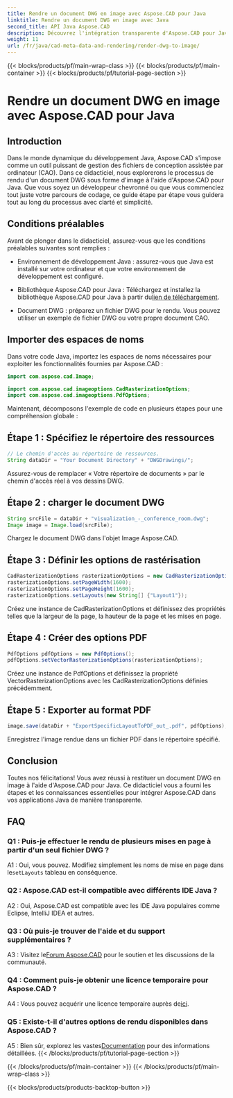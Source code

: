 ```yaml
---
title: Rendre un document DWG en image avec Aspose.CAD pour Java
linktitle: Rendre un document DWG en image avec Java
second_title: API Java Aspose.CAD
description: Découvrez l'intégration transparente d'Aspose.CAD pour Java dans le rendu des documents DWG en images. Suivez notre guide étape par étape pour des résultats efficaces.
weight: 11
url: /fr/java/cad-meta-data-and-rendering/render-dwg-to-image/
---
```


{{< blocks/products/pf/main-wrap-class >}}
{{< blocks/products/pf/main-container >}}
{{< blocks/products/pf/tutorial-page-section >}}

# Rendre un document DWG en image avec Aspose.CAD pour Java

## Introduction

Dans le monde dynamique du développement Java, Aspose.CAD s'impose comme un outil puissant de gestion des fichiers de conception assistée par ordinateur (CAO). Dans ce didacticiel, nous explorerons le processus de rendu d'un document DWG sous forme d'image à l'aide d'Aspose.CAD pour Java. Que vous soyez un développeur chevronné ou que vous commenciez tout juste votre parcours de codage, ce guide étape par étape vous guidera tout au long du processus avec clarté et simplicité.

## Conditions préalables

Avant de plonger dans le didacticiel, assurez-vous que les conditions préalables suivantes sont remplies :

- Environnement de développement Java : assurez-vous que Java est installé sur votre ordinateur et que votre environnement de développement est configuré.

-  Bibliothèque Aspose.CAD pour Java : Téléchargez et installez la bibliothèque Aspose.CAD pour Java à partir du[lien de téléchargement](https://releases.aspose.com/cad/java/).

- Document DWG : préparez un fichier DWG pour le rendu. Vous pouvez utiliser un exemple de fichier DWG ou votre propre document CAO.

## Importer des espaces de noms

Dans votre code Java, importez les espaces de noms nécessaires pour exploiter les fonctionnalités fournies par Aspose.CAD :

```java
import com.aspose.cad.Image;

import com.aspose.cad.imageoptions.CadRasterizationOptions;
import com.aspose.cad.imageoptions.PdfOptions;
```

Maintenant, décomposons l'exemple de code en plusieurs étapes pour une compréhension globale :

## Étape 1 : Spécifiez le répertoire des ressources

```java
// Le chemin d'accès au répertoire de ressources.
String dataDir = "Your Document Directory" + "DWGDrawings/";
```

Assurez-vous de remplacer « Votre répertoire de documents » par le chemin d'accès réel à vos dessins DWG.

## Étape 2 : charger le document DWG

```java
String srcFile = dataDir + "visualization_-_conference_room.dwg";
Image image = Image.load(srcFile);
```

Chargez le document DWG dans l'objet Image Aspose.CAD.

## Étape 3 : Définir les options de rastérisation

```java
CadRasterizationOptions rasterizationOptions = new CadRasterizationOptions();
rasterizationOptions.setPageWidth(1600);
rasterizationOptions.setPageHeight(1600);
rasterizationOptions.setLayouts(new String[] {"Layout1"});
```

Créez une instance de CadRasterizationOptions et définissez des propriétés telles que la largeur de la page, la hauteur de la page et les mises en page.

## Étape 4 : Créer des options PDF

```java
PdfOptions pdfOptions = new PdfOptions();
pdfOptions.setVectorRasterizationOptions(rasterizationOptions);
```

Créez une instance de PdfOptions et définissez la propriété VectorRasterizationOptions avec les CadRasterizationOptions définies précédemment.

## Étape 5 : Exporter au format PDF

```java
image.save(dataDir + "ExportSpecificLayoutToPDF_out_.pdf", pdfOptions);
```

Enregistrez l'image rendue dans un fichier PDF dans le répertoire spécifié.

## Conclusion

Toutes nos félicitations! Vous avez réussi à restituer un document DWG en image à l'aide d'Aspose.CAD pour Java. Ce didacticiel vous a fourni les étapes et les connaissances essentielles pour intégrer Aspose.CAD dans vos applications Java de manière transparente.

## FAQ

### Q1 : Puis-je effectuer le rendu de plusieurs mises en page à partir d'un seul fichier DWG ?

 A1 : Oui, vous pouvez. Modifiez simplement les noms de mise en page dans le`setLayouts` tableau en conséquence.

### Q2 : Aspose.CAD est-il compatible avec différents IDE Java ?

A2 : Oui, Aspose.CAD est compatible avec les IDE Java populaires comme Eclipse, IntelliJ IDEA et autres.

### Q3 : Où puis-je trouver de l'aide et du support supplémentaires ?

 A3 : Visitez le[Forum Aspose.CAD](https://forum.aspose.com/c/cad/19) pour le soutien et les discussions de la communauté.

### Q4 : Comment puis-je obtenir une licence temporaire pour Aspose.CAD ?

 A4 : Vous pouvez acquérir une licence temporaire auprès de[ici](https://purchase.aspose.com/temporary-license/).

### Q5 : Existe-t-il d'autres options de rendu disponibles dans Aspose.CAD ?

 A5 : Bien sûr, explorez les vastes[Documentation](https://reference.aspose.com/cad/java/) pour des informations détaillées.
{{< /blocks/products/pf/tutorial-page-section >}}

{{< /blocks/products/pf/main-container >}}
{{< /blocks/products/pf/main-wrap-class >}}

{{< blocks/products/products-backtop-button >}}

